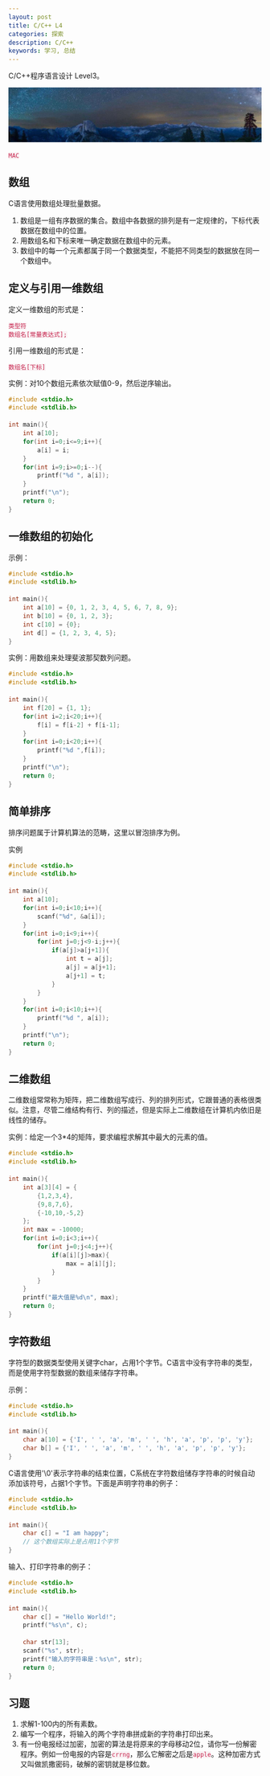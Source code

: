 ```yaml
---
layout: post
title: C/C++ L4
categories: 探索
description: C/C++
keywords: 学习, 总结
---
```


C/C++程序语言设计 Level3。

![](/images/discovery/1.jpeg)

<code style="color:#c7254e;background-color:#f9f2f4;">MAC</code>

## 数组
C语言使用数组处理批量数据。

1. 数组是一组有序数据的集合。数组中各数据的排列是有一定规律的，下标代表数据在数组中的位置。
2. 用数组名和下标来唯一确定数据在数组中的元素。
3. 数组中的每一个元素都属于同一个数据类型，不能把不同类型的数据放在同一个数组中。

## 定义与引用一维数组

定义一维数组的形式是：

<code style="color:#c7254e;background-color:#f9f2f4;">类型符 数组名[常量表达式];</code>

引用一维数组的形式是：

<code style="color:#c7254e;background-color:#f9f2f4;">数组名[下标]</code>

实例：对10个数组元素依次赋值0-9，然后逆序输出。
```c
#include <stdio.h>
#include <stdlib.h>

int main(){
    int a[10];
    for(int i=0;i<=9;i++){
        a[i] = i;
    }
    for(int i=9;i>=0;i--){
        printf("%d ", a[i]);
    }
    printf("\n");
    return 0;
}
```

## 一维数组的初始化

示例：
```c
#include <stdio.h>
#include <stdlib.h>

int main(){
    int a[10] = {0, 1, 2, 3, 4, 5, 6, 7, 8, 9};
    int b[10] = {0, 1, 2, 3};
    int c[10] = {0};
    int d[] = {1, 2, 3, 4, 5};
}
```

实例：用数组来处理斐波那契数列问题。
```c
#include <stdio.h>
#include <stdlib.h>

int main(){
    int f[20] = {1, 1};
    for(int i=2;i<20;i++){
        f[i] = f[i-2] + f[i-1];
    }
    for(int i=0;i<20;i++){
        printf("%d ",f[i]);
    }
    printf("\n");
    return 0;
}
```

## 简单排序
排序问题属于计算机算法的范畴，这里以冒泡排序为例。

实例
```c
#include <stdio.h>
#include <stdlib.h>

int main(){
    int a[10];
    for(int i=0;i<10;i++){
        scanf("%d", &a[i]);
    }
    for(int i=0;i<9;i++){
        for(int j=0;j<9-i;j++){
            if(a[j]>a[j+1]){
                int t = a[j];
                a[j] = a[j+1];
                a[j+1] = t;
            }
        }
    }
    for(int i=0;i<10;i++){
        printf("%d ", a[i]);
    }
    printf("\n");
    return 0;
}
```

## 二维数组
二维数组常常称为矩阵，把二维数组写成行、列的排列形式，它跟普通的表格很类似。注意，尽管二维结构有行、列的描述，但是实际上二维数组在计算机内依旧是线性的储存。

实例：给定一个3*4的矩阵，要求编程求解其中最大的元素的值。

```c
#include <stdio.h>
#include <stdlib.h>

int main(){
    int a[3][4] = {
        {1,2,3,4}, 
        {9,8,7,6}, 
        {-10,10,-5,2}
    };
    int max = -10000;
    for(int i=0;i<3;i++){
        for(int j=0;j<4;j++){
            if(a[i][j]>max){
                max = a[i][j];
            }
        }
    }
    printf("最大值是%d\n", max);
    return 0;
}
```

## 字符数组
字符型的数据类型使用关键字char，占用1个字节。C语言中没有字符串的类型，而是使用字符型数据的数组来储存字符串。

示例：

```c
#include <stdio.h>
#include <stdlib.h>

int main(){
    char a[10] = {'I', ' ', 'a', 'm', ' ', 'h', 'a', 'p', 'p', 'y'};
    char b[] = {'I', ' ', 'a', 'm', ' ', 'h', 'a', 'p', 'p', 'y'};
}
```

C语言使用'\0'表示字符串的结束位置，C系统在字符数组储存字符串的时候自动添加该符号，占据1个字节。下面是声明字符串的例子：

```c
#include <stdio.h>
#include <stdlib.h>

int main(){
    char c[] = "I am happy";
    // 这个数组实际上是占用11个字节
}
```

输入、打印字符串的例子：

```c
#include <stdio.h>
#include <stdlib.h>

int main(){
    char c[] = "Hello World!";
    printf("%s\n", c);

    char str[13];
    scanf("%s", str);
    printf("输入的字符串是：%s\n", str);
    return 0;
}
```

## 习题
1. 求解1-100内的所有素数。
2. 编写一个程序，将输入的两个字符串拼成新的字符串打印出来。
3. 有一份电报经过加密，加密的算法是将原来的字母移动2位，请你写一份解密程序。例如一份电报的内容是<code style="color:#c7254e;background-color:#f9f2f4;">crrng</code>，那么它解密之后是<code style="color:#c7254e;background-color:#f9f2f4;">apple</code>。这种加密方式又叫做凯撒密码，破解的密钥就是移位数。